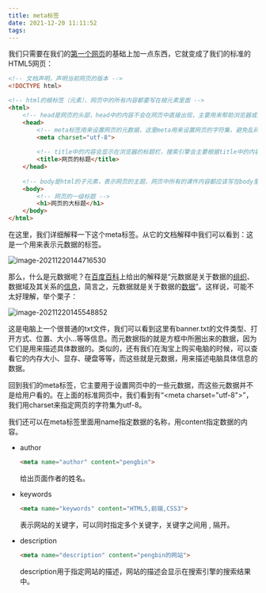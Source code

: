 ```yaml
---
title: meta标签
date: 2021-12-20 11:11:52
tags:
---
```


我们只需要在我们的[第一个网页](https://atqingke.com/index.php/archives/122/)的基础上加一点东西，它就变成了我们的标准的HTML5网页：

```html
<!-- 文档声明，声明当前网页的版本 -->
<!DOCTYPE html>

<!-- html的根标签（元素），网页中的所有内容都要写在根元素里面 -->
<html>
    <!-- head是网页的头部，head中的内容不会在网页中直接出现，主要用来帮助浏览器或搜索引擎来解析网页 -->
    <head>
        <!-- meta标签用来设置网页的元数据，这里meta用来设置网页的字符集，避免乱码问题 -->
        <meta charset="utf-8">
        
        <!-- title中的内容会显示在浏览器的标题栏，搜索引擎会主要根据title中的内容来判断网页的主要内容 -->
        <title>网页的标题</title>
    </head>
    
    <!-- body是html的子元素，表示网页的主题，网页中所有的课件内容都应该写在body里面 -->
    <body>
        <!-- 网页的一级标题 -->
        <h1>网页的大标题</h1>
    </body>
</html>
```

在这里，我们详细解释一下这个meta标签。从它的文档解释中我们可以看到：这是一个用来表示元数据的标签。

![image-20211220144716530](https://gitee.com/pengzong888/imageSource/raw/master/img/2022/2/image-20211220144716530.png)

那么，什么是元数据呢？在[百度百科](https://baike.baidu.com/item/%E5%85%83%E6%95%B0%E6%8D%AE/1946090?fr=aladdin)上给出的解释是“元数据是关于数据的[组织](https://baike.baidu.com/item/组织/10200)、数据域及其关系的[信息](https://baike.baidu.com/item/信息/111163)，简言之，元数据就是关于数据的[数据](https://baike.baidu.com/item/数据)”。这样说，可能不太好理解，举个栗子：

![image-20211220145548852](https://gitee.com/pengzong888/imageSource/raw/master/img/2022/2/image-20211220145548852.png)

这是电脑上一个很普通的txt文件，我们可以看到这里有banner.txt的文件类型、打开方式、位置、大小...等等信息。而元数据指的就是方框中所圈出来的数据，因为它们是用来描述具体数据的。类似的，还有我们在淘宝上购买电脑的时候，可以查看它的内存大小、显存、硬盘等等，而这些就是元数据，用来描述电脑具体信息的数据。

回到我们的meta标签，它主要用于设置网页中的一些元数据，而这些元数据并不是给用户看的。在上面的标准网页中，我们看到有“\<meta charset="utf-8">”，我们用charset来指定网页的字符集为utf-8。

我们还可以在meta标签里面用name指定数据的名称，用content指定数据的内容。

- author

  ```html
  <meta name="author" content="pengbin">
  ```

  给出页面作者的姓名。

- keywords

  ```html
  <meta name="keywords" content="HTML5,前端,CSS3">
  ```

  表示网站的关键字，可以同时指定多个关键字，关键字之间用 , 隔开。

- description

  ```html
  <meta name="description" content="pengbin的网站">
  ```

  description用于指定网站的描述，网站的描述会显示在搜索引擎的搜索结果中。

